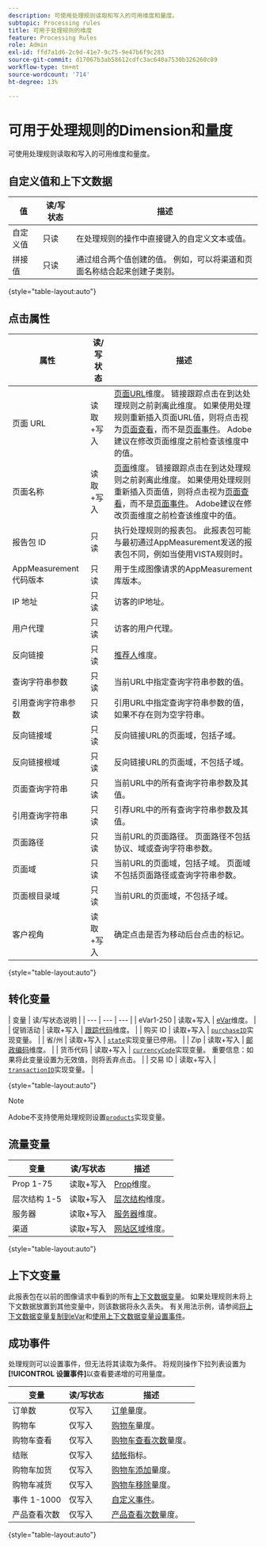 ```yaml
---
description: 可使用处理规则读取和写入的可用维度和量度。
subtopic: Processing rules
title: 可用于处理规则的维度
feature: Processing Rules
role: Admin
exl-id: ffd7a1d6-2c9d-41e7-9c75-9e47b6f9c283
source-git-commit: d17067b3ab58612cdfc3ac640a7530b326260c89
workflow-type: tm+mt
source-wordcount: '714'
ht-degree: 13%

---
```


# 可用于处理规则的Dimension和量度

可使用处理规则读取和写入的可用维度和量度。

## 自定义值和上下文数据

| 值 | 读/写状态 | 描述 |
| --- | --- | --- |
| 自定义值 | 只读 | 在处理规则的操作中直接键入的自定义文本或值。 |
| 拼接值 | 只读 | 通过组合两个值创建的值。 例如，可以将渠道和页面名称结合起来创建子类别。 |

{style="table-layout:auto"}

## 点击属性

| 属性 | 读/写状态 | 描述 |
| --- | --- | --- |
| 页面 URL | 读取+写入 | [页面URL](/help/components/dimensions/page-url.md)维度。 链接跟踪点击在到达处理规则之前剥离此维度。 如果使用处理规则重新插入页面URL值，则将点击视为[页面查看](/help/components/metrics/page-views.md)，而不是[页面事件](/help/components/metrics/page-events.md)。 Adobe建议在修改页面维度之前检查该维度中的值。 |
| 页面名称 | 读取+写入 | [页面](/help/components/dimensions/page.md)维度。 链接跟踪点击在到达处理规则之前剥离此维度。 如果使用处理规则重新插入页面值，则将点击视为[页面查看](/help/components/metrics/page-views.md)，而不是[页面事件](/help/components/metrics/page-events.md)。 Adobe建议在修改页面维度之前检查该维度中的值。 |
| 报告包 ID | 只读 | 执行处理规则的报表包。 此报表包可能与最初通过AppMeasurement发送的报表包不同，例如当使用VISTA规则时。 |
| AppMeasurement代码版本 | 只读 | 用于生成图像请求的AppMeasurement库版本。 |
| IP 地址 | 只读 | 访客的IP地址。 |
| 用户代理 | 只读 | 访客的用户代理。 |
| 反向链接 | 只读 | [推荐人](/help/components/dimensions/referrer.md)维度。 |
| 查询字符串参数 | 只读 | 当前URL中指定查询字符串参数的值。 |
| 引用查询字符串参数 | 只读 | 引用URL中指定查询字符串参数的值，如果不存在则为空字符串。 |
| 反向链接域 | 只读 | 反向链接URL的页面域，包括子域。 |
| 反向链接根域 | 只读 | 反向链接URL的页面域，不包括子域。 |
| 页面查询字符串 | 只读 | 当前URL中的所有查询字符串参数及其值。 |
| 引用查询字符串 | 只读 | 引荐URL中的所有查询字符串参数及其值。 |
| 页面路径 | 只读 | 当前URL的页面路径。 页面路径不包括协议、域或查询字符串参数。 |
| 页面域 | 只读 | 当前URL的页面域，包括子域。 页面域不包括页面路径或查询字符串参数。 |
| 页面根目录域 | 只读 | 当前URL的页面域，不包括子域。 |
| 客户视角 | 读取+写入 | 确定点击是否为移动后台点击的标记。 |

{style="table-layout:auto"}

## 转化变量

| 变量 | 读/写状态说明 |
| --- | --- | --- |
| eVar1-250 | 读取+写入 | [eVar](/help/components/dimensions/evar.md)维度。 |
| 促销活动 | 读取+写入 | [跟踪代码](/help/components/dimensions/tracking-code.md)维度。 |
| 购买 ID | 读取+写入 | [`purchaseID`](/help/implement/vars/page-vars/purchaseid.md)实现变量。 |
| 省/州 | 读取+写入 | [`state`](/help/implement/vars/page-vars/state.md)实现变量已停用。 |
| Zip | 读取+写入 | [邮政编码](/help/components/dimensions/zip-code.md)维度。 |
| 货币代码 | 读取+写入 | [`currencyCode`](/help/implement/vars/config-vars/currencycode.md)实现变量。 重要信息：如果将此变量设置为无效值，则将丢弃点击。 |
| 交易 ID | 读取+写入 | [`transactionID`](/help/import/data-sources/transactionid.md)实现变量。 |

{style="table-layout:auto"}

>[!NOTE]
>Adobe不支持使用处理规则设置[`products`](/help/implement/vars/page-vars/products.md)实现变量。

## 流量变量

| 变量 | 读/写状态 | 描述 |
| --- | --- | --- |
| Prop 1-75 | 读取+写入 | [Prop](/help/components/dimensions/prop.md)维度。 |
| 层次结构 1-5 | 读取+写入 | [层次结构](/help/components/dimensions/hierarchy.md)维度。 |
| 服务器 | 读取+写入 | [服务器](/help/components/dimensions/server.md)维度。 |
| 渠道 | 读取+写入 | [网站区域](/help/components/dimensions/site-section.md)维度。 |

{style="table-layout:auto"}

## 上下文变量

此报表包在以前的图像请求中看到的所有[上下文数据变量](/help/implement/vars/page-vars/contextdata.md)。 如果处理规则未将上下文数据放置到其他变量中，则该数据将永久丢失。 有关用法示例，请参阅[将上下文数据变量复制到eVar](processing-rules-examples/processing-rules-copy-context-data.md)和[使用上下文数据变量设置事件](processing-rules-examples/processing-rules-copy-context-data-event.md)。

## 成功事件

处理规则可以设置事件，但无法将其读取为条件。 将规则操作下拉列表设置为&#x200B;**[!UICONTROL 设置事件]**&#x200B;以查看要递增的可用量度。

| 变量 | 读/写状态 | 描述 |
| --- | --- | --- |
| 订单数 | 仅写入 | [订单](/help/components/metrics/orders.md)量度。 |
| 购物车 | 仅写入 | [购物车](/help/components/metrics/carts.md)量度。 |
| 购物车查看 | 仅写入 | [购物车查看次数](/help/components/metrics/cart-views.md)量度。 |
| 结账 | 仅写入 | [结帐](/help/components/metrics/checkouts.md)指标。 |
| 购物车加货 | 仅写入 | [购物车添加](/help/components/metrics/cart-additions.md)量度。 |
| 购物车减货 | 仅写入 | [购物车移除](/help/components/metrics/cart-removals.md)量度。 |
| 事件 1-1000 | 仅写入 | [自定义事件](/help/components/metrics/custom-events.md)。 |
| 产品查看次数 | 仅写入 | [产品查看次数](/help/components/metrics/product-views.md)量度。 |

{style="table-layout:auto"}
